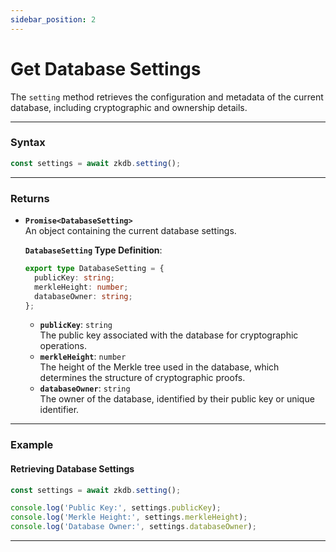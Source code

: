 ```yaml
---
sidebar_position: 2
---
```


# Get Database Settings

The `setting` method retrieves the configuration and metadata of the current database, including cryptographic and ownership details.

---

### Syntax
```ts
const settings = await zkdb.setting();
```

---

### Returns

- **`Promise<DatabaseSetting>`**  
  An object containing the current database settings.

  **`DatabaseSetting` Type Definition**:
  ```ts
  export type DatabaseSetting = {
    publicKey: string;
    merkleHeight: number;
    databaseOwner: string;
  };
  ```

  - **`publicKey`**: `string`  
    The public key associated with the database for cryptographic operations.
  - **`merkleHeight`**: `number`  
    The height of the Merkle tree used in the database, which determines the structure of cryptographic proofs.
  - **`databaseOwner`**: `string`  
    The owner of the database, identified by their public key or unique identifier.

---

### Example

#### **Retrieving Database Settings**
```ts
const settings = await zkdb.setting();

console.log('Public Key:', settings.publicKey);
console.log('Merkle Height:', settings.merkleHeight);
console.log('Database Owner:', settings.databaseOwner);
```

---